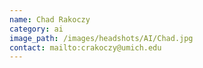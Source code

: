 ```yaml
---
name: Chad Rakoczy
category: ai
image_path: /images/headshots/AI/Chad.jpg
contact: mailto:crakoczy@umich.edu
---
```


